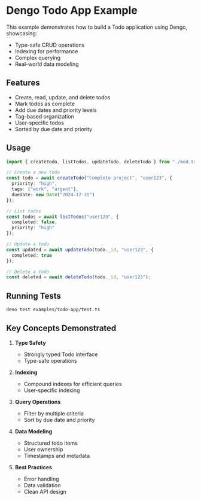 # Dengo Todo App Example

This example demonstrates how to build a Todo application using Dengo, showcasing:
- Type-safe CRUD operations
- Indexing for performance
- Complex querying
- Real-world data modeling

## Features

- Create, read, update, and delete todos
- Mark todos as complete
- Add due dates and priority levels
- Tag-based organization
- User-specific todos
- Sorted by due date and priority

## Usage

```typescript
import { createTodo, listTodos, updateTodo, deleteTodo } from "./mod.ts";

// Create a new todo
const todo = await createTodo("Complete project", "user123", {
  priority: "high",
  tags: ["work", "urgent"],
  dueDate: new Date("2024-12-31")
});

// List todos
const todos = await listTodos("user123", {
  completed: false,
  priority: "high"
});

// Update a todo
const updated = await updateTodo(todo._id, "user123", {
  completed: true
});

// Delete a todo
const deleted = await deleteTodo(todo._id, "user123");
```

## Running Tests

```bash
deno test examples/todo-app/test.ts
```

## Key Concepts Demonstrated

1. **Type Safety**
   - Strongly typed Todo interface
   - Type-safe operations

2. **Indexing**
   - Compound indexes for efficient queries
   - User-specific indexing

3. **Query Operations**
   - Filter by multiple criteria
   - Sort by due date and priority

4. **Data Modeling**
   - Structured todo items
   - User ownership
   - Timestamps and metadata

5. **Best Practices**
   - Error handling
   - Data validation
   - Clean API design 